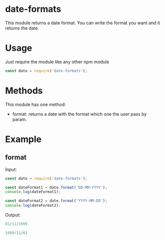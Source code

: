 # date-formats

This module returns a date format. You can write the format you want and it returns the date.

# Usage

Just require the module like any other npm module 
```js
const date = require('date-formats');
```

# Methods

This module has one method:

- format: returns a date with the format which one the user pass by param.

# Example
## format
Input:
```js
const date = require('date-formats');

const dateFormat1 = date.format('DD-MM-YYYY');
console.log(dateFormat1);

const dateFormat2 = date.format('YYYY-MM-DD');
console.log(dateFormat2);
```
Output:
```js
01/11/1999

1999/11/01
```